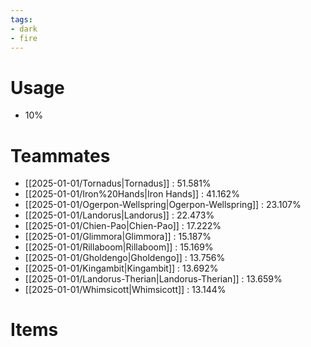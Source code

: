 ```yaml
---
tags:
- dark
- fire
---
```

# Usage
- 10%
# Teammates
- [[2025-01-01/Tornadus|Tornadus]] : 51.581%
- [[2025-01-01/Iron%20Hands|Iron Hands]] : 41.162%
- [[2025-01-01/Ogerpon-Wellspring|Ogerpon-Wellspring]] : 23.107%
- [[2025-01-01/Landorus|Landorus]] : 22.473%
- [[2025-01-01/Chien-Pao|Chien-Pao]] : 17.222%
- [[2025-01-01/Glimmora|Glimmora]] : 15.187%
- [[2025-01-01/Rillaboom|Rillaboom]] : 15.169%
- [[2025-01-01/Gholdengo|Gholdengo]] : 13.756%
- [[2025-01-01/Kingambit|Kingambit]] : 13.692%
- [[2025-01-01/Landorus-Therian|Landorus-Therian]] : 13.659%
- [[2025-01-01/Whimsicott|Whimsicott]] : 13.144%
# Items